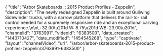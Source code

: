 {
    "title": "Arbor Skateboards :: 2015 Product Profiles - Zeppelin",
    "description": "The newly redesigned Zeppelin is built around Gullwing Sidewinder trucks, with a narrow platform that delivers the rail-to- rail control needed for a supremely responsive ride and an exceptional carving experience.\n\nL: 32.00\u201d W: 8.75\u201d WB: 23.00\u201d",
    "channelid": "3763991",
    "videoid": "6383500",
    "date_created": "1440710427",
    "date_modified": "1454545268",
    "type": "captivate",
    "layout": "channelVideo",
    "url": "\/arbor\/arbor-skateboards-2015-product-profiles-zeppelin\/3763991-6383500"
}